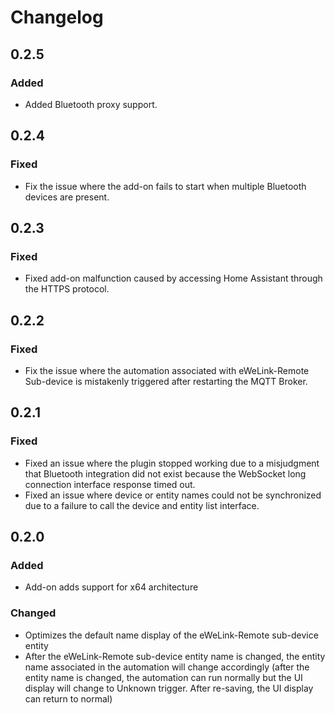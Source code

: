# Changelog  

## 0.2.5  
### Added  
- Added Bluetooth proxy support.

## 0.2.4  
### Fixed  
- Fix the issue where the add-on fails to start when multiple Bluetooth devices are present.

## 0.2.3  
### Fixed  
- Fixed add-on malfunction caused by accessing Home Assistant through the HTTPS protocol.

## 0.2.2  
### Fixed  
- Fix the issue where the automation associated with eWeLink-Remote Sub-device is mistakenly triggered after restarting the MQTT Broker.

## 0.2.1  
### Fixed  
- Fixed an issue where the plugin stopped working due to a misjudgment that Bluetooth integration did not exist because the WebSocket long connection interface response timed out.
- Fixed an issue where device or entity names could not be synchronized due to a failure to call the device and entity list interface.

## 0.2.0  
### Added  
- Add-on adds support for x64 architecture  
### Changed  
- Optimizes the default name display of the eWeLink-Remote sub-device entity  
- After the eWeLink-Remote sub-device entity name is changed, the entity name associated in the automation will change accordingly (after the entity name is changed, the automation can run normally but the UI display will change to Unknown trigger. After re-saving, the UI display can return to normal)